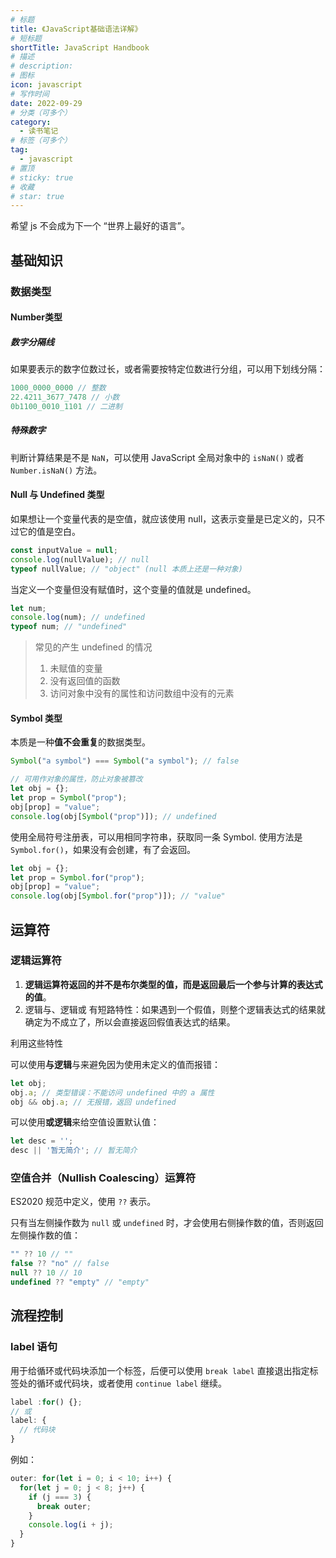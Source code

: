 ```yaml
---
# 标题
title: 《JavaScript基础语法详解》
# 短标题
shortTitle: JavaScript Handbook
# 描述
# description:
# 图标
icon: javascript
# 写作时间
date: 2022-09-29
# 分类（可多个）
category:
  - 读书笔记
# 标签（可多个）
tag:
  - javascript
# 置顶
# sticky: true
# 收藏
# star: true
---
```


希望 js 不会成为下一个 “世界上最好的语言”。

<!-- more -->

## 基础知识

### 数据类型

#### Number类型

##### 数字分隔线

如果要表示的数字位数过长，或者需要按特定位数进行分组，可以用下划线分隔：

```javascript
1000_0000_0000 // 整数
22.4211_3677_7478 // 小数
0b1100_0010_1101 // 二进制
```

##### 特殊数字

判断计算结果是不是 ```NaN```，可以使用 JavaScript 全局对象中的 ```isNaN()``` 或者 ```Number.isNaN()``` 方法。

#### Null 与 Undefined 类型

如果想让一个变量代表的是空值，就应该使用 null，这表示变量是已定义的，只不过它的值是空白。

```javascript
const inputValue = null;
console.log(nullValue); // null
typeof nullValue; // "object" (null 本质上还是一种对象)
```

当定义一个变量但没有赋值时，这个变量的值就是 undefined。

```javascript
let num;
console.log(num); // undefined
typeof num; // "undefined"
```

> 常见的产生 undefined 的情况
> 
> 1. 未赋值的变量
> 2. 没有返回值的函数
> 3. 访问对象中没有的属性和访问数组中没有的元素

#### Symbol 类型

本质是一种**值不会重复**的数据类型。

```javascript
Symbol("a symbol") === Symbol("a symbol"); // false

// 可用作对象的属性，防止对象被篡改
let obj = {};
let prop = Symbol("prop");
obj[prop] = "value";
console.log(obj[Symbol("prop")]); // undefined
```

使用全局符号注册表，可以用相同字符串，获取同一条 Symbol.
使用方法是 ```Symbol.for()```，如果没有会创建，有了会返回。

```javascript
let obj = {};
let prop = Symbol.for("prop");
obj[prop] = "value";
console.log(obj[Symbol.for("prop")]); // "value"
```

## 运算符

### 逻辑运算符

1. **逻辑运算符返回的并不是布尔类型的值，而是返回最后一个参与计算的表达式的值**。
2. 逻辑与、逻辑或 有短路特性：如果遇到一个假值，则整个逻辑表达式的结果就确定为不成立了，所以会直接返回假值表达式的结果。

利用这些特性

可以使用**与逻辑**与来避免因为使用未定义的值而报错：

```javascript
let obj;
obj.a; // 类型错误：不能访问 undefined 中的 a 属性
obj && obj.a; // 无报错，返回 undefined
```

可以使用**或逻辑**来给空值设置默认值：

```javascript
let desc = '';
desc || '暂无简介'; // 暂无简介
```

### 空值合并（Nullish Coalescing）运算符

ES2020 规范中定义，使用 ```??``` 表示。

只有当左侧操作数为 ```null``` 或 ```undefined``` 时，才会使用右侧操作数的值，否则返回左侧操作数的值：

```javascript
"" ?? 10 // ""
false ?? "no" // false
null ?? 10 // 10
undefined ?? "empty" // "empty"
```

## 流程控制

### label 语句

用于给循环或代码块添加一个标签，后便可以使用 ```break label``` 直接退出指定标签处的循环或代码块，或者使用 ```continue label``` 继续。

```javascript
label :for() {};
// 或
label: {
  // 代码块
}
```

例如：

```javascript
outer: for(let i = 0; i < 10; i++) {
  for(let j = 0; j < 8; j++) {
    if (j === 3) {
      break outer;
    }
    console.log(i + j);
  }
}
```
